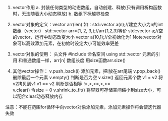 1. vector作用
a. 封装任何类型的动态数组，自动创建、释放(只有调用析构函数时，无法随着大小动态释放)
b. 数组下标越界检查

2. vector对象的定义：vector<type> arr(len)
如：std::vector<int> a(n);//建立大小为n的int数组（vector）
std::vector<int> arr={1, 2, 3,};//arr{1,2,3}等价
std::vector<int> a;//空的vector，运行中动态改变大小
vector<int> a(10,1);//全初始化为1
Note:vector对象可以高效添加元素，在初始时设定大小可能效率更差
3. vector对象的使用：
头文件	#include<vector>
命名空间	using std::vector
元素的引用	和普通数组一样，arr[n]
数组长度	用size函数arr.size()
4. 其他vector操作：
v.push_back(i)	添加元素，把i放在arr尾端
v.pop_back()	删除最后一个元素
v.empty()	判断是否为空
v.size()	返回元素个数
v1 = v2	将v2拷贝到v1
v1 == v2	判断是否相等
!=,<,<=,>,>=	
v.clear()	令size = 0
v.shrink_to_fit()	将容器可存储空间缩小到size大小，可以配合clear动态释放内存

注意：不能在范围for循环中向vector对象添加元素，添加元素操作将会使迭代器失效
